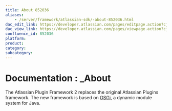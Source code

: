 ```yaml
---
title: About 852036
aliases:
    - /server/framework/atlassian-sdk/-about-852036.html
dac_edit_link: https://developer.atlassian.com/pages/editpage.action?cjm=wozere&pageId=852036
dac_view_link: https://developer.atlassian.com/pages/viewpage.action?cjm=wozere&pageId=852036
confluence_id: 852036
platform:
product:
category:
subcategory:
---
```

# Documentation : \_About

The Atlassian Plugin Framework 2 replaces the original Atlassian Plugins framework. The new framework is based on <a href="http://www.osgi.org/" class="external-link">OSGi</a>, a dynamic module system for Java.





















































































































































































































































